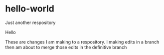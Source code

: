 # hello-world
Just another respository

Hello

These are changes I am making to a respository.  I making edits in a branch then am about to merge those edits in the definitive branch

